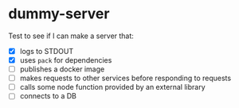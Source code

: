 # dummy-server

Test to see if I can make a server that:

- [x] logs to STDOUT
- [x] uses `pack` for dependencies
- [ ] publishes a docker image
- [ ] makes requests to other services before responding to requests
- [ ] calls some node function provided by an external library
- [ ] connects to a DB
